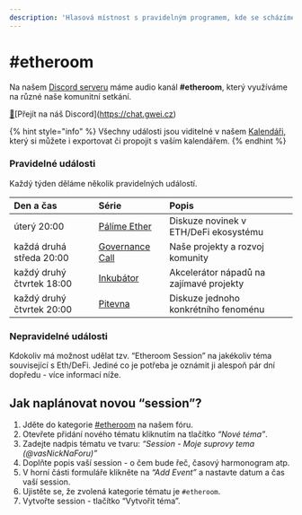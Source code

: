 ```yaml
---
description: 'Hlasová místnost s pravidelným programem, kde se scházíme a diskutujeme'
---
```


# \#etheroom

Na našem [Discord serveru](../../komunikacni-kanaly.md#discord-chat) máme audio kanál **\#etheroom**, který využíváme na různé naše komunitní setkání.

[🔗](https://emojipedia.org/link/#:~:text=Emoji%20Meaning&text=Used%20as%20an%20icon%20for,to%20Emoji%201.0%20in%202015.)[Přejít na náš Discord️](https://chat.gwei.cz)

{% hint style="info" %}
Všechny události jsou viditelné v našem [Kalendáři](https://forum.gwei.cz/calendar), který si můžete i exportovat či propojit s vaším kalendářem.
{% endhint %}

### Pravidelné události

Každý týden děláme několik pravidelných událostí.

| Den a čas | Série | Popis |
| :--- | :--- | :--- |
| úterý 20:00 | [Pálíme Ether](palime-ether.md) | Diskuze novinek v ETH/DeFi ekosystému |
| každá druhá středa 20:00 | [Governance Call](../../governance-call/) | Naše projekty a rozvoj komunity |
| každý druhý čtvrtek 18:00 | [Inkubátor](inkubator.md) | Akcelerátor nápadů na zajímavé projekty |
| každý druhý čtvrtek 20:00 | [Pitevna](pitevna.md) | Diskuze jednoho konkrétního fenoménu |

### Nepravidelné události

Kdokoliv má možnost udělat tzv. “Etheroom Session” na jakékoliv téma související s Eth/DeFi. Jediné co je potřeba je oznámit ji alespoň pár dní dopředu - více informací níže.

## Jak naplánovat novou “session”?

1. Jděte do kategorie [\#etheroom](https://forum.gwei.cz/c/etheroom/43) na našem fóru.
2. Otevřete přidání nového tématu kliknutím na tlačítko _“Nové téma”_.
3. Zadejte nadpis tématu ve tvaru: _“Session - Moje suprovy tema \(@vasNickNaForu\)”_
4. Doplňte popis vaší session - o čem bude řeč, časový harmonogram atp.
5. V horní části formuláře klikněte na _“Add Event”_ a nastavte datum a čas vaší session.
6. Ujistěte se, že zvolená kategorie tématu je `#etheroom`.
7. Vytvořte session - tlačítko “Vytvořit téma”.

